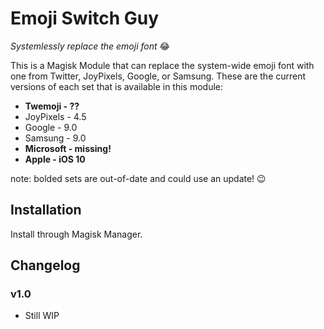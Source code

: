 # Emoji Switch Guy
*Systemlessly replace the emoji font* 😂

This is a Magisk Module that can replace the system-wide emoji font with one from Twitter, JoyPixels, Google, or Samsung. These are the current versions of each set that is available in this module:

- **Twemoji - ??**
- JoyPixels - 4.5
- Google - 9.0
- Samsung - 9.0
- **Microsoft - missing!**
- **Apple - iOS 10**

note: bolded sets are out-of-date and could use an update! 😉

## Installation

Install through Magisk Manager.

## Changelog

### v1.0
- Still WIP
